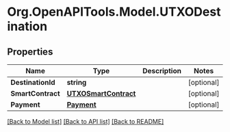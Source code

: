 
# Org.OpenAPITools.Model.UTXODestination

## Properties

Name | Type | Description | Notes
------------ | ------------- | ------------- | -------------
**DestinationId** | **string** |  | [optional] 
**SmartContract** | [**UTXOSmartContract**](UTXOSmartContract.md) |  | [optional] 
**Payment** | [**Payment**](Payment.md) |  | [optional] 

[[Back to Model list]](../README.md#documentation-for-models)
[[Back to API list]](../README.md#documentation-for-api-endpoints)
[[Back to README]](../README.md)

